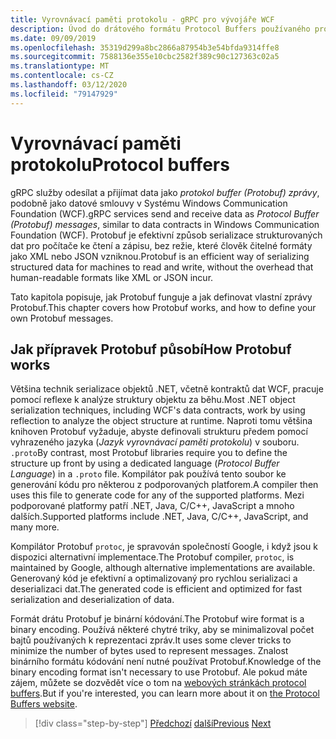 ```yaml
---
title: Vyrovnávací paměti protokolu - gRPC pro vývojáře WCF
description: Úvod do drátového formátu Protocol Buffers používaného pro sítě gRPC.
ms.date: 09/09/2019
ms.openlocfilehash: 35319d299a8bc2866a87954b3e54bfda9314ffe8
ms.sourcegitcommit: 7588136e355e10cbc2582f389c90c127363c02a5
ms.translationtype: MT
ms.contentlocale: cs-CZ
ms.lasthandoff: 03/12/2020
ms.locfileid: "79147929"
---
```

# <a name="protocol-buffers"></a><span data-ttu-id="cba6d-103">Vyrovnávací paměti protokolu</span><span class="sxs-lookup"><span data-stu-id="cba6d-103">Protocol buffers</span></span>

<span data-ttu-id="cba6d-104">gRPC služby odesílat a přijímat data jako *protokol buffer (Protobuf) zprávy*, podobně jako datové smlouvy v Systému Windows Communication Foundation (WCF).</span><span class="sxs-lookup"><span data-stu-id="cba6d-104">gRPC services send and receive data as *Protocol Buffer (Protobuf) messages*, similar to data contracts in Windows Communication Foundation (WCF).</span></span> <span data-ttu-id="cba6d-105">Protobuf je efektivní způsob serializace strukturovaných dat pro počítače ke čtení a zápisu, bez režie, které člověk čitelné formáty jako XML nebo JSON vzniknou.</span><span class="sxs-lookup"><span data-stu-id="cba6d-105">Protobuf is an efficient way of serializing structured data for machines to read and write, without the overhead that human-readable formats like XML or JSON incur.</span></span>

<span data-ttu-id="cba6d-106">Tato kapitola popisuje, jak Protobuf funguje a jak definovat vlastní zprávy Protobuf.</span><span class="sxs-lookup"><span data-stu-id="cba6d-106">This chapter covers how Protobuf works, and how to define your own Protobuf messages.</span></span>

## <a name="how-protobuf-works"></a><span data-ttu-id="cba6d-107">Jak přípravek Protobuf působí</span><span class="sxs-lookup"><span data-stu-id="cba6d-107">How Protobuf works</span></span>

<span data-ttu-id="cba6d-108">Většina technik serializace objektů .NET, včetně kontraktů dat WCF, pracuje pomocí reflexe k analýze struktury objektu za běhu.</span><span class="sxs-lookup"><span data-stu-id="cba6d-108">Most .NET object serialization techniques, including WCF's data contracts, work by using reflection to analyze the object structure at runtime.</span></span> <span data-ttu-id="cba6d-109">Naproti tomu většina knihoven Protobuf vyžaduje, abyste definovali strukturu předem pomocí vyhrazeného jazyka (*Jazyk vyrovnávací paměti protokolu*) v souboru. `.proto`</span><span class="sxs-lookup"><span data-stu-id="cba6d-109">By contrast, most Protobuf libraries require you to define the structure up front by using a dedicated language (*Protocol Buffer Language*) in a `.proto` file.</span></span> <span data-ttu-id="cba6d-110">Kompilátor pak používá tento soubor ke generování kódu pro některou z podporovaných platforem.</span><span class="sxs-lookup"><span data-stu-id="cba6d-110">A compiler then uses this file to generate code for any of the supported platforms.</span></span> <span data-ttu-id="cba6d-111">Mezi podporované platformy patří .NET, Java, C/C++, JavaScript a mnoho dalších.</span><span class="sxs-lookup"><span data-stu-id="cba6d-111">Supported platforms include .NET, Java, C/C++, JavaScript, and many more.</span></span>

<span data-ttu-id="cba6d-112">Kompilátor Protobuf `protoc`, je spravován společností Google, i když jsou k dispozici alternativní implementace.</span><span class="sxs-lookup"><span data-stu-id="cba6d-112">The Protobuf compiler, `protoc`, is maintained by Google, although alternative implementations are available.</span></span> <span data-ttu-id="cba6d-113">Generovaný kód je efektivní a optimalizovaný pro rychlou serializaci a deserializaci dat.</span><span class="sxs-lookup"><span data-stu-id="cba6d-113">The generated code is efficient and optimized for fast serialization and deserialization of data.</span></span>

<span data-ttu-id="cba6d-114">Formát drátu Protobuf je binární kódování.</span><span class="sxs-lookup"><span data-stu-id="cba6d-114">The Protobuf wire format is a binary encoding.</span></span> <span data-ttu-id="cba6d-115">Používá některé chytré triky, aby se minimalizoval počet bajtů používaných k reprezentaci zpráv.</span><span class="sxs-lookup"><span data-stu-id="cba6d-115">It uses some clever tricks to minimize the number of bytes used to represent messages.</span></span> <span data-ttu-id="cba6d-116">Znalost binárního formátu kódování není nutné používat Protobuf.</span><span class="sxs-lookup"><span data-stu-id="cba6d-116">Knowledge of the binary encoding format isn't necessary to use Protobuf.</span></span> <span data-ttu-id="cba6d-117">Ale pokud máte zájem, můžete se dozvědět více o tom na [webových stránkách protocol buffers](https://developers.google.com/protocol-buffers/docs/encoding).</span><span class="sxs-lookup"><span data-stu-id="cba6d-117">But if you're interested, you can learn more about it on [the Protocol Buffers website](https://developers.google.com/protocol-buffers/docs/encoding).</span></span>

>[!div class="step-by-step"]
><span data-ttu-id="cba6d-118">[Předchozí](why-grpc.md)
>[další](protobuf-messages.md)</span><span class="sxs-lookup"><span data-stu-id="cba6d-118">[Previous](why-grpc.md)
[Next](protobuf-messages.md)</span></span>
